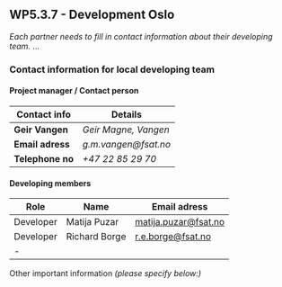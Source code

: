 ## WP5.3.7 - Development Oslo

*Each partner needs to fill in contact information about their developing team.*
...

### Contact information for local developing team

#### Project manager / Contact person
| Contact info      | Details                        |
| ----------------- | ------------------------------ |
| **Geir Vangen**   |  _Geir Magne, Vangen_          |
| **Email adress**  |  _g.m.vangen@fsat.no_          |
| **Telephone no**  |  _+47 22 85 29 70_             |

#### Developing members
|     Role       |      Name         |              Email adress                 |
| -------------  | ----------------- | ----------------------------------------- |
|   Developer    | Matija Puzar      | matija.puzar@fsat.no                      |
|   Developer    | Richard Borge     | r.e.borge@fsat.no                         |
|      -         |                   |                                           |             

Other important information _(please specify below:)_ 
